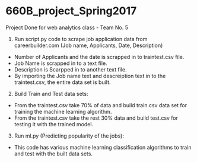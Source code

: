 # 660B_project_Spring2017
Project Done for web analytics class - Team No. 5

1. Run script.py code to scrape job application data from careerbuilder.com (Job name, Applicants, Date, Description)
- Number of Applicants and the date is scrapped in to traintest.csv file.
- Job Name is scrapped in to a text file.
- Description is Scarpped in to another text file.
- By importing the Job name text and descreiption text in to the traintest.csv, the entire data set is built.
2. Build Train and Test data sets:
- From the traintest.csv take 70% of data and build train.csv data set for training the machine learning algorithm.
- From the traintest.csv take the rest 30% data and build test.csv for testing it with the trained model.
3. Run ml.py (Predicting popularity of the jobs):
- This code has various machine learning classification algorithms to train and test with the built data sets.
